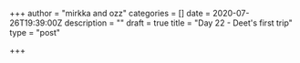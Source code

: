 +++
author = "mirkka and ozz"
categories = []
date = 2020-07-26T19:39:00Z
description = ""
draft = true
title = "Day 22 - Deet's first trip"
type = "post"

+++
